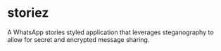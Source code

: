 # storiez

A WhatsApp stories styled application that leverages steganography to allow for secret and encrypted message sharing.
